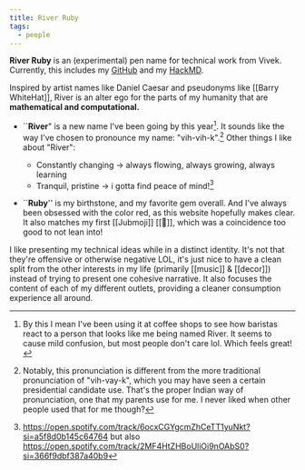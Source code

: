 ```yaml
---
title: River Ruby
tags:
  - people
---
```

**River Ruby** is an (experimental) pen name for technical work from Vivek. Currently, this includes my [GitHub](https://github.com/RiverRuby) and my [HackMD](https://hackmd.io/@RiverRuby).

Inspired by artist names like Daniel Caesar and pseudonyms like [[Barry WhiteHat]], River is an alter ego for the parts of my humanity that are **mathematical and computational.** 

- \`\`**River**" is a new name I've been going by this year[^1]. It sounds like the way I've chosen to pronounce my name: "vih-vih-k".[^2]  Other things I like about "River":
	- Constantly changing -> always flowing, always growing, always learning
	- Tranquil, pristine -> i gotta find peace of mind![^3]

- \`\`**Ruby**'' is my birthstone, and my favorite gem overall. And I've always been obsessed with the color red, as this website hopefully makes clear. It also matches my first [[Jubmoji]] [[🔺]], which was a coincidence too good to not lean into!

I like presenting my technical ideas while in a distinct identity. It's not that they're offensive or otherwise negative LOL, it's just nice to have a clean split from the other interests in my life (primarily [[music]] & [[decor]]) instead of trying to present one cohesive narrative. It also focuses the content of each of my different outlets, providing a cleaner consumption experience all around.

[^1]: By this I mean I've been using it at coffee shops to see how baristas react to a person that looks like me being named River. It seems to cause mild confusion, but most people don't care lol. Which feels great!

[^2]: Notably, this pronunciation is different from the more traditional pronunciation of "vih-vay-k", which you may have seen a certain presidential candidate use. That's the proper Indian way of pronunciation, one that my parents use for me. I never liked when other people used that for me though?

[^3]: https://open.spotify.com/track/6ocxCGYgcmZhCeTT1yuNkt?si=a5f8d0b145c64764 but also https://open.spotify.com/track/2MF4HtZHBoUliOi9nOAbS0?si=366f9dbf387a40b9

[^4]: https://twitter.com/rogerskaer/status/1576025818182332416

